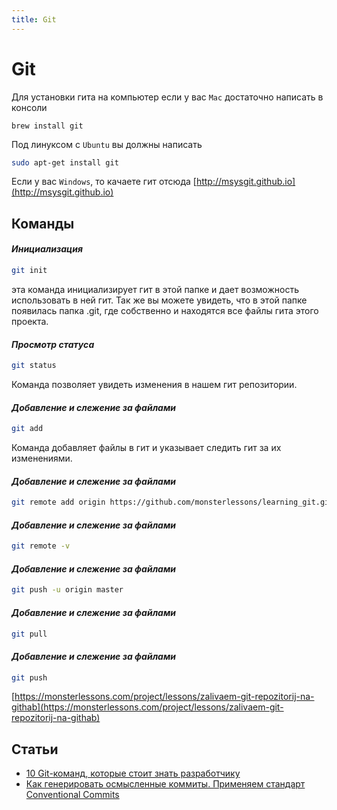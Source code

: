 ```yaml
---
title: Git
---
```


# Git

Для установки гита на компьютер если у вас `Mac` достаточно написать в консоли

```shell
brew install git
```

Под линуксом с `Ubuntu` вы должны написать

```bash
sudo apt-get install git
```
Если у вас `Windows`, то качаете гит отсюда [http://msysgit.github.io](http://msysgit.github.io)

## Команды

#### *Инициализация*

```bash
git init
```
эта команда инициализирует гит в этой папке и дает возможность использовать в ней гит. Так же вы можете увидеть, что в этой папке появилась папка .git, где собственно и находятся все файлы гита этого проекта.

#### *Просмотр статуса*

```bash
git status
```

Команда позволяет увидеть изменения в нашем гит репозитории.

#### *Добавление и слежение за файлами*

```bash
git add
```

Команда добавляет файлы в гит и указывает следить гит за их изменениями.

#### *Добавление и слежение за файлами*

```bash
git remote add origin https://github.com/monsterlessons/learning_git.git
```

#### *Добавление и слежение за файлами*

```bash
git remote -v
```

#### *Добавление и слежение за файлами*

```bash
git push -u origin master
```

#### *Добавление и слежение за файлами*

```bash
git pull
```

#### *Добавление и слежение за файлами*

```bash
git push
```

[https://monsterlessons.com/project/lessons/zalivaem-git-repozitorij-na-githab](https://monsterlessons.com/project/lessons/zalivaem-git-repozitorij-na-githab)

## Статьи

- [10 Git-команд, которые стоит знать разработчику](https://m.habr.com/ru/company/skillbox/blog/442260/)
- [Как генерировать осмысленные коммиты. Применяем стандарт Conventional Commits](https://m.habr.com/ru/company/yandex/blog/431432/)